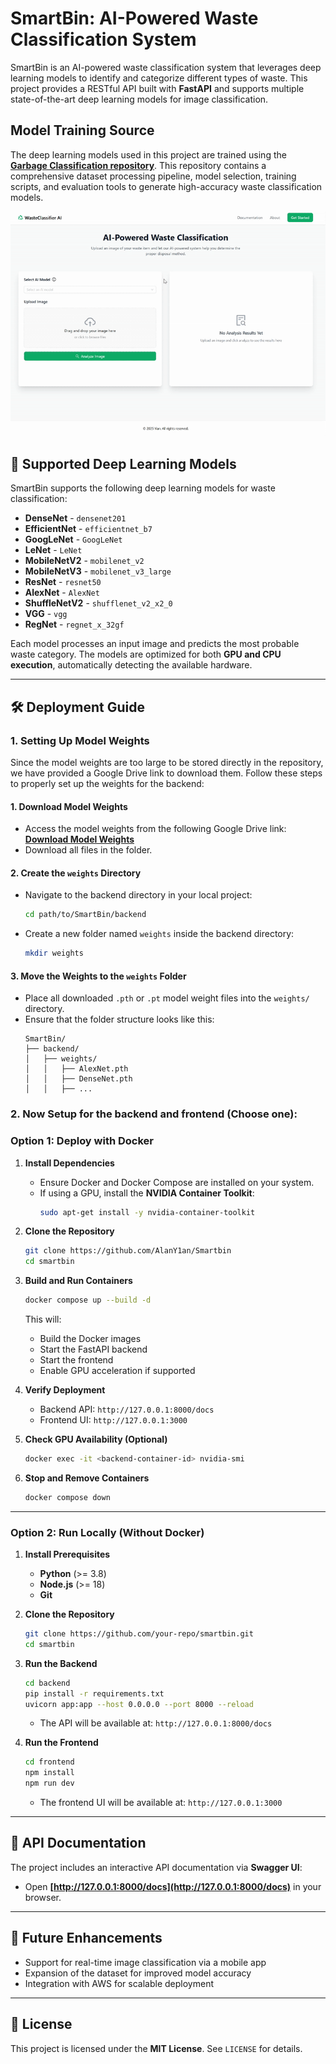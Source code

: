 # **SmartBin: AI-Powered Waste Classification System**

SmartBin is an AI-powered waste classification system that leverages deep learning models to identify and categorize different types of waste. This project provides a RESTful API built with **FastAPI** and supports multiple state-of-the-art deep learning models for image classification.

## **Model Training Source**
The deep learning models used in this project are trained using the **[Garbage Classification repository](https://github.com/AlanY1an/GarbageClassfication)**. This repository contains a comprehensive dataset processing pipeline, model selection, training scripts, and evaluation tools to generate high-accuracy waste classification models.

![SmartBin Demo](assets/demo.gif)

## **🚀 Supported Deep Learning Models**
SmartBin supports the following deep learning models for waste classification:

- **DenseNet** - `densenet201`
- **EfficientNet** - `efficientnet_b7`
- **GoogLeNet** - `GoogLeNet`
- **LeNet** - `LeNet`
- **MobileNetV2** - `mobilenet_v2`
- **MobileNetV3** - `mobilenet_v3_large`
- **ResNet** - `resnet50`
- **AlexNet** - `AlexNet`
- **ShuffleNetV2** - `shufflenet_v2_x2_0`
- **VGG** - `vgg`
- **RegNet** - `regnet_x_32gf`

Each model processes an input image and predicts the most probable waste category. The models are optimized for both **GPU and CPU execution**, automatically detecting the available hardware.

---

## **🛠️ Deployment Guide**

### 1. Setting Up Model Weights

Since the model weights are too large to be stored directly in the repository, we have provided a Google Drive link to download them. Follow these steps to properly set up the weights for the backend:

#### **1. Download Model Weights**
- Access the model weights from the following Google Drive link:  
  **[Download Model Weights](https://drive.google.com/drive/folders/12PDZ-qas8ONNrgz0JJkV8fgHCKM2oR85?usp=sharing)**
- Download all files in the folder.

#### **2. Create the `weights` Directory**
- Navigate to the backend directory in your local project:
  ```sh
  cd path/to/SmartBin/backend
  ```
- Create a new folder named `weights` inside the backend directory:
  ```sh
  mkdir weights
  ```

#### **3. Move the Weights to the `weights` Folder**
- Place all downloaded `.pth` or `.pt` model weight files into the `weights/` directory.
- Ensure that the folder structure looks like this:
  ```
  SmartBin/
  ├── backend/
  │   ├── weights/
  │   │   ├── AlexNet.pth
  │   │   ├── DenseNet.pth
  │   │   ├── ...
  ```
### 2. Now Setup for the backend and frontend (Choose one):

### **Option 1: Deploy with Docker**

1. **Install Dependencies**
   - Ensure Docker and Docker Compose are installed on your system.
   - If using a GPU, install the **NVIDIA Container Toolkit**:
     ```sh
     sudo apt-get install -y nvidia-container-toolkit
     ```
2. **Clone the Repository**
   ```sh
   git clone https://github.com/AlanY1an/Smartbin
   cd smartbin
   ```
3. **Build and Run Containers**
   ```sh
   docker compose up --build -d
   ```
   This will:
   - Build the Docker images
   - Start the FastAPI backend
   - Start the frontend
   - Enable GPU acceleration if supported

4. **Verify Deployment**
   - Backend API: `http://127.0.0.1:8000/docs`
   - Frontend UI: `http://127.0.0.1:3000`

5. **Check GPU Availability (Optional)**
   ```sh
   docker exec -it <backend-container-id> nvidia-smi
   ```

6. **Stop and Remove Containers**
   ```sh
   docker compose down
   ```

---

### **Option 2: Run Locally (Without Docker)**

1. **Install Prerequisites**
   - **Python** (>= 3.8)
   - **Node.js** (>= 18)
   - **Git**

2. **Clone the Repository**
   ```sh
   git clone https://github.com/your-repo/smartbin.git
   cd smartbin
   ```

3. **Run the Backend**
   ```sh
   cd backend
   pip install -r requirements.txt
   uvicorn app:app --host 0.0.0.0 --port 8000 --reload
   ```
   - The API will be available at: `http://127.0.0.1:8000/docs`

4. **Run the Frontend**
   ```sh
   cd frontend
   npm install
   npm run dev
   ```
   - The frontend UI will be available at: `http://127.0.0.1:3000`

---

## **📜 API Documentation**
The project includes an interactive API documentation via **Swagger UI**:
- Open **[http://127.0.0.1:8000/docs](http://127.0.0.1:8000/docs)** in your browser.

---

## **📌 Future Enhancements**
- Support for real-time image classification via a mobile app
- Expansion of the dataset for improved model accuracy
- Integration with AWS for scalable deployment

---

## **📄 License**
This project is licensed under the **MIT License**. See `LICENSE` for details.
